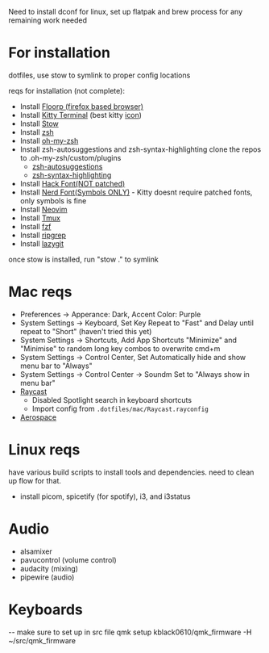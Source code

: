 Need to install dconf for linux, set up flatpak and brew process for any remaining work needed

# For installation

dotfiles, use stow to symlink to proper config locations

reqs for installation (not complete):
- Install [Floorp (firefox based browser)](https://floorp.app/en)
- Install [Kitty Terminal](https://sw.kovidgoyal.net/kitty/binary/) (best kitty [icon](https://github.com/DinkDonk/kitty-icon))
- Install [Stow](https://formulae.brew.sh/formula/stow)
- Install [zsh](https://github.com/ohmyzsh/ohmyzsh/wiki/Installing-ZSH)
- Install [oh-my-zsh](https://ohmyz.sh/#install)
- Install zsh-autosuggestions and zsh-syntax-highlighting
    clone the repos to .oh-my-zsh/custom/plugins
    - [zsh-autosuggestions](https://github.com/zsh-users/zsh-autosuggestions)
    - [zsh-syntax-highlighting](https://github.com/zsh-users/zsh-syntax-highlighting)
- Install [Hack Font(NOT patched)](https://sourcefoundry.org/hack/)
- Install [Nerd Font(Symbols ONLY)](https://www.nerdfonts.com/font-downloads) - Kitty doesnt require patched fonts, only symbols is fine
- Install [Neovim](https://github.com/neovim/neovim/blob/master/INSTALL.md)
- Install [Tmux](https://github.com/tmux/tmux/wiki)
- Install [fzf](https://github.com/junegunn/fzf?tab=readme-ov-file#using-git)
- Install [ripgrep](https://github.com/BurntSushi/ripgrep)
- Install [lazygit](https://github.com/jesseduffield/lazygit)

once stow is installed, run "stow ." to symlink

# Mac reqs
- Preferences -> Apperance: Dark, Accent Color: Purple
- System Settings -> Keyboard, Set Key Repeat to "Fast" and Delay until repeat to "Short" (haven't tried this yet)
- System Settings -> Shortcuts, Add App Shortcuts "Minimize" and "Minimise" to random long key combos to overwrite cmd+m
- System Settings -> Control Center, Set Automatically hide and show menu bar to "Always"
- System Settings -> Control Center -> Soundm Set to "Always show in menu bar"
- [Raycast](https://www.raycast.com/)
    - Disabled Spotlight search in keyboard shortcuts
    - Import config from `.dotfiles/mac/Raycast.rayconfig`
- [Aerospace](https://github.com/nikitabobko/AeroSpace)

# Linux reqs
have various build scripts to install tools and dependencies. need to clean up flow for that.
-  install picom, spicetify (for spotify), i3, and i3status 

# Audio
- alsamixer
- pavucontrol (volume control)
- audacity (mixing)
- pipewire (audio)


# Keyboards 
-- make sure to set up in src file
qmk setup kblack0610/qmk_firmware -H ~/src/qmk_firmware


